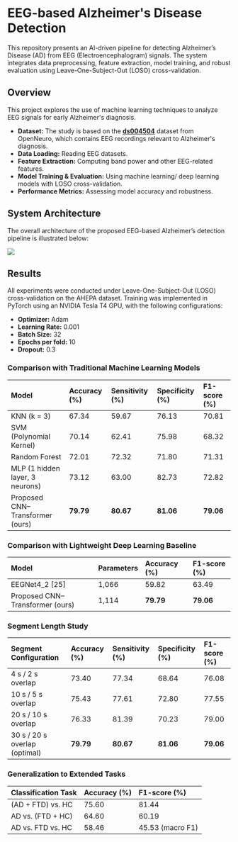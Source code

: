 # EEG-based Alzheimer's Disease Detection

This repository presents an AI-driven pipeline for detecting Alzheimer’s Disease (AD) from EEG (Electroencephalogram) signals.
The system integrates data preprocessing, feature extraction, model training, and robust evaluation using Leave-One-Subject-Out (LOSO) cross-validation.

## Overview
This project explores the use of machine learning techniques to analyze EEG signals for early Alzheimer's diagnosis.
- **Dataset:** The study is based on the [**ds004504**](https://www.kaggle.com/datasets/thngdngvn/openneuro-ds004504) dataset from OpenNeuro, which contains EEG recordings relevant to Alzheimer's diagnosis.
- **Data Loading:** Reading EEG datasets.
- **Feature Extraction:** Computing band power and other EEG-related features.
- **Model Training & Evaluation:** Using machine learning/ deep learning models with LOSO cross-validation.
- **Performance Metrics:** Assessing model accuracy and robustness.

## System Architecture

The overall architecture of the proposed EEG-based Alzheimer’s detection pipeline is illustrated below:

![](Architecture.png)

## Results

All experiments were conducted under Leave-One-Subject-Out (LOSO) cross-validation on the AHEPA dataset.
Training was implemented in PyTorch using an NVIDIA Tesla T4 GPU, with the following configurations:

*   **Optimizer:** Adam
*   **Learning Rate:** 0.001
*   **Batch Size:** 32
*   **Epochs per fold:** 10
*   **Dropout:** 0.3

### Comparison with Traditional Machine Learning Models

| Model                    | Accuracy (%) | Sensitivity (%) | Specificity (%) | F1-score (%) |
| :----------------------- | :----------- | :-------------- | :-------------- | :----------- |
| KNN (k = 3)              | 67.34        | 59.67           | 76.13           | 70.81        |
| SVM (Polynomial Kernel)  | 70.14        | 62.41           | 75.98           | 68.32        |
| Random Forest            | 72.01        | 72.32           | 71.80           | 71.31        |
| MLP (1 hidden layer, 3 neurons) | 73.12        | 63.00           | 82.73           | 72.82        |
| Proposed CNN–Transformer (ours) | **79.79**    | **80.67**       | **81.06**       | **79.06**    |

### Comparison with Lightweight Deep Learning Baseline

| Model                    | Parameters | Accuracy (%) | F1-score (%) |
| :----------------------- | :--------- | :----------- | :----------- |
| EEGNet4_2 [25]           | 1,066      | 59.82        | 63.49        |
| Proposed CNN–Transformer (ours) | 1,114      | **79.79**    | **79.06**    |

### Segment Length Study

| Segment Configuration    | Accuracy (%) | Sensitivity (%) | Specificity (%) | F1-score (%) |
| :----------------------- | :----------- | :-------------- | :-------------- | :----------- |
| 4 s / 2 s overlap        | 73.40        | 77.34           | 68.64           | 76.08        |
| 10 s / 5 s overlap       | 75.43        | 77.61           | 72.80           | 77.55        |
| 20 s / 10 s overlap      | 76.33        | 81.39           | 70.23           | 79.00        |
| 30 s / 20 s overlap (optimal) | **79.79**    | **80.67**       | **81.06**       | **79.06**    |

### Generalization to Extended Tasks

| Classification Task        | Accuracy (%) | F1-score (%) |
| :------------------------- | :----------- | :----------- |
| (AD + FTD) vs. HC          | 75.60        | 81.44        |
| AD vs. (FTD + HC)          | 64.60        | 60.19        |
| AD vs. FTD vs. HC          | 58.46        | 45.53 (macro F1) |

